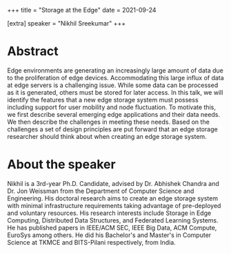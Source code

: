 +++
title = "Storage at the Edge"
date = 2021-09-24

[extra]
speaker = "Nikhil Sreekumar"
+++


# Abstract
Edge environments are generating an increasingly large amount of data due to the proliferation of edge devices. Accommodating this large influx of data at edge servers is a challenging issue. While some data can be processed as it is generated, others must be stored for later access. In this talk, we will identify the features that a new edge storage system must possess including support for user mobility and node fluctuation. To motivate this, we first describe several emerging edge applications and their data needs. We then describe the challenges in meeting these needs. Based on the challenges a set of design principles are put forward that an edge storage researcher should think about when creating an edge storage system.

# About the speaker
Nikhil is a 3rd-year Ph.D. Candidate, advised by Dr. Abhishek Chandra and Dr. Jon Weissman from the Department of Computer Science and Engineering. His doctoral research aims to create an edge storage system with minimal infrastructure requirements taking advantage of pre-deployed and voluntary resources. His research interests include Storage in Edge Computing, Distributed Data Structures, and Federated Learning Systems. He has published papers in IEEE/ACM SEC, IEEE Big Data, ACM Compute, EuroSys among others. He did his Bachelor's and Master's in Computer Science at TKMCE and BITS-Pilani respectively, from India.
